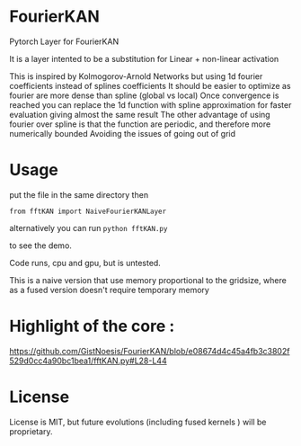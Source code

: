 # FourierKAN

Pytorch Layer for FourierKAN

It is a layer intented to be a substitution for Linear + non-linear activation

This is inspired by Kolmogorov-Arnold Networks but using 1d fourier coefficients instead of splines coefficients
It should be easier to optimize as fourier are more dense than spline (global vs local)
Once convergence is reached you can replace the 1d function with spline approximation for faster evaluation giving almost the same result
The other advantage of using fourier over spline is that the function are periodic, and therefore more numerically bounded
Avoiding the issues of going out of grid

# Usage
put the file in the same directory 
then 

```from fftKAN import NaiveFourierKANLayer```

alternatively you can run 
```python fftKAN.py```

to see the demo.

Code runs, cpu and gpu, but is untested. 

This is a naive version that use memory proportional to the gridsize, where as a fused version doesn't require temporary memory

# Highlight of the core :
https://github.com/GistNoesis/FourierKAN/blob/e08674d4c45a4fb3c3802f529d0cc4a90bc1bea1/fftKAN.py#L28-L44

# License 

License is MIT, but future evolutions (including fused kernels ) will be proprietary. 
